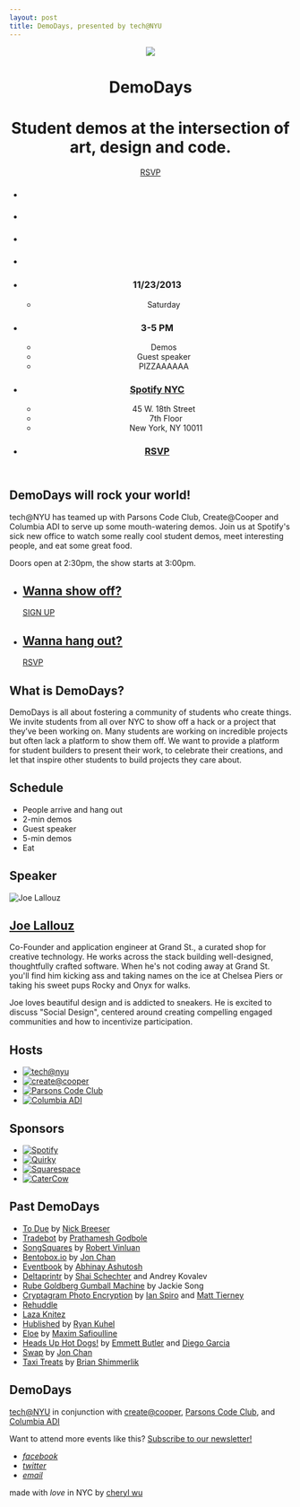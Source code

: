 ```yaml
---
layout: post
title: DemoDays, presented by tech@NYU
---
```


<html><head><meta charset="utf-8"><meta http-equiv="X-UA-Compatible" content="IE=edge,chrome=1"><title>DemoDays, presented by tech@NYU</title><meta name="viewport" content="width=device-width"><link rel="stylesheet" href="/lib/css/nov2013.css"><meta name="description" content="" /><meta name="keywords" content="" /><link rel="shortcut icon" type="image/x-icon" href="/favicon.ico" /><script>(function(i,s,o,g,r,a,m){i['GoogleAnalyticsObject']=r;i[r]=i[r]||function(){(i[r].q=i[r].q||[]).push(arguments)},i[r].l=1*new Date();a=s.createElement(o),m=s.getElementsByTagName(o)[0];a.async=1;a.src=g;m.parentNode.insertBefore(a,m)})(window,document,'script','//www.google-analytics.com/analytics.js','ga');ga('create', 'UA-45437819-1', 'demodays.co');ga('send', 'pageview');</script></head><body><div class="container"><header class="main"><div class="overlay"><div class="site"><div class="logo"><img src="/lib/img/demodays.png"><h1>DemoDays</h1></div><div class="tagline"><h1>Student demos at the intersection of art, design and code.</h1><a href="http://www.meetup.com/DemoDays/events/146064262/" class="action"><span><span class="icon-ios7-heart" data-pack="ios7" data-tags="love"></span> RSVP</span></a></div><div class="info"><ul class="icons"><li><h3 class="icon-ios7-calendar" data-pack="ios7" data-tags="date, time, month, year"></h3></li><li><h3 class="icon-ios7-clock" data-pack="ios7" data-tags="time, date, hours, minutes, seconds, watch"></h3></li><li><h3 class="icon-ios7-world" data-pack="ios7" data-tags="globe, earth"></h3><br></li><li><h3 class="icon-ios7-heart" data-pack="ios7" data-tags="love"></h3></li></ul><ul class="logistics">	<li class="further-detail"><h3> 11/23/2013</h3> <div class="micro"><ul><li><i class="icon-play" data-pack="default" data-tags="music, watch, arrow, right"></i> Saturday</li></ul></div></li><li class="further-detail"><h3> 3-5 PM</h3> <div class="micro"><ul><li><i class="icon-beaker" data-pack="default" data-tags="mixture, potion, flask"></i> Demos</li><li><i class="icon-mic-c" data-pack="default" data-tags="sound, talk, speaker"></i> Guest speaker</li><li><i class="icon-pizza" data-pack="default" data-tags="food, drink, eat"></i> PIZZAAAAAA</li></ul></div></li><li class="further-detail"><h3><a href="https://maps.google.com/maps?q=Spotify+USA,+9th+Avenue,+New+York,+NY&hl=en&sll=37.6,-95.665&sspn=79.848565,85.429688&oq=spo&hq=Spotify&hnear=9th+Ave,+New+York&t=m&z=14"> Spotify NYC</a></h3> <div class="micro"><ul><li><i class="icon-volume-high" data-pack="default" data-tags="sound, noise"></i> 45 W. 18th Street</li><li><i class="placeholder">&nbsp;</i> 7th Floor</li><li><i class="placeholder">&nbsp;</i> New York, NY 10011</li></ul></div></li><li><h3><a href="http://www.meetup.com/DemoDays/events/146064262/"> RSVP</a></h3></li></ul></div></div></div></header><p><section class="intro"><div class="site"></p><h1>DemoDays will rock your world!</h1><p>tech@NYU has teamed up with Parsons Code Club, Create@Cooper and Columbia ADI to serve up some mouth-watering demos. Join us at Spotify&#39;s sick new office to watch some really cool student demos, meet interesting people, and eat some great food.</p><p>Doors open at 2:30pm, the show starts at 3:00pm.</p><ul class="grid">   <li class="half demo"><a href="https://docs.google.com/forms/d/1CXAHJSbgVG56GOjwW9mBD6WYpl3vgoM_U_OQTG3sj8k/viewform"><h1 class="icon-radio-waves"></h1><h2>Wanna show off?</h2><p>SIGN UP</p></a></li><li class="half attend"><a href="http://www.meetup.com/DemoDays/events/146064262/"><h1 class="icon-levels"></h1><h2>Wanna hang out?</h2><p>RSVP</p></a></li></ul><h1>What is DemoDays?</h1><p>DemoDays is all about fostering a community of students who create things. We invite students from all over NYC to show off a hack or a project that they’ve been working on. Many students are working on incredible projects but often lack a platform to show them off. We want to provide a platform for student builders to present their work, to celebrate their creations, and let that inspire other students to build projects they care about.</p><p></div></section><section class="details"><div class="overlay"><div class="site"></p><h1>Schedule</h1><ul><li>  People arrive and hang out</li><li>  2-min demos</li><li>  Guest speaker</li><li>  5-min demos</li><li>  Eat</li></ul><p></div></div></section><section class="speaker"><div class="site"></p><h1>Speaker</h1><p><img src="/lib/img/joe-lallouz.png" alt="Joe Lallouz"></p><h2><a href="https://twitter.com/JoeLallouz">Joe Lallouz</a></h2><p>Co-Founder and application engineer at Grand St., a curated shop for creative technology. He works across the stack building well-designed, thoughtfully crafted software. When he&#39;s not coding away at Grand St. you&#39;ll find him kicking ass and taking names on the ice at Chelsea Piers or taking his sweet pups Rocky and Onyx for walks. </p><p>Joe loves beautiful design and is addicted to sneakers. He is excited to discuss &quot;Social Design&quot;, centered around creating compelling engaged communities and how to incentivize participation. </p><p></div></section><section class="clubs-sponsors"><div class="site"></p><h1>Hosts</h1><ul class="grid"><li><a href="http://techatnyu.org" title="tech@nyu"><img src="/lib/logos/techatnyu.png" alt="tech@nyu"></a></li><li><a href="http://createatcooper.org/" title="create@cooper"><img src="/lib/logos/cooper.png" alt="create@cooper"></a></li><li><a href="https://www.facebook.com/parsonscodeclub" title="Parsons Code Club"><img src="/lib/logos/pcc.png" alt="Parsons Code Club"></a></li><li><a href="http://adicu.com/" title="Columbia Application Development Initiative"><img src="/lib/logos/adi.png" alt="Columbia ADI"></a></li></ul><h1>Sponsors</h1><ul class="grid"><li><a href="http://spotify.com" title="Spotify"><img src="/lib/logos/spotify.png" alt="Spotify"></a></li><li><a href="http://quirky.com" title="Quirky"><img src="/lib/logos/quirky.png" alt="Quirky"></a></li><li><a href="http://squarespace.com" title="Squarespace"><img src="/lib/logos/squarespace.png" alt="Squarespace"></a></li><li><a href="https://www.catercow.com/" title="CaterCow"><img src="/lib/logos/catercow.png" alt="CaterCow"></a></li></ul><p></div></section><section class="main-copy"><div class="site"></p><h1>Past DemoDays</h1><ul><li>  <a href="https://itunes.apple.com/us/app/to-due/id665679538?mt=8&amp;ign-mpt=uo%3D4">To Due</a> by <a href="https://twitter.com/nbreeser">Nick Breeser</a> </li><li>  <a href="http://morning-depths-9766.herokuapp.com/">Tradebot</a> by <a href="http://prathameshgodbole.com/">Prathamesh Godbole</a></li><li>  <a href="https://github.com/rvinluan/songsquares">SongSquares</a> by <a href="http://robertvinluan.com/">Robert Vinluan</a></li><li>  <a href="http://www.bentobox.io/">Bentobox.io</a> by <a href="http://www.jonhmchan.com/">Jon Chan</a></li><li>  <a href="https://itunes.apple.com/us/app/event-book/id599232745">Eventbook</a> by <a href="http://www.abhinayashutosh.com/">Abhinay Ashutosh</a><br></li><li>  <a href="http://deltaprintr.com/">Deltaprintr</a> by <a href="http://www.shaischechter.com/">Shai Schechter</a> and Andrey Kovalev</li><li>  <a href="http://www.youtube.com/watch?v=uWcKhxWlcuU">Rube Goldberg Gumball Machine</a> by Jackie Song</li><li>  <a href="https://chrome.google.com/webstore/detail/cryptagram/adabfepaidfgaecmkcekhefdgjaihahc?hl=en">Cryptagram Photo Encryption</a> by <a href="http://www.ianspiro.com/">Ian Spiro</a> and <a href="http://cs.nyu.edu/%7Etierney/">Matt Tierney</a></li><li>  <a href="http://rehuddle.com/">Rehuddle</a></li><li>  <a href="http://lazaknitez.com/">Laza Knitez</a></li><li>  <a href="https://hublished.com/HublishedWeb/index;jsessionid=DFD4BA3FFB91A061C3D5589F91BAD074">Hublished</a> by <a href="https://twitter.com/RyanKuhel">Ryan Kuhel</a></li><li>  <a href="http://connectedcatmedia.com/thesis/">Eloe</a> by <a href="http://connectedcatmedia.com/portfolio/">Maxim Safioulline</a></li><li>  <a href="http://emmettbutler.com/headsup/">Heads Up Hot Dogs!</a> by <a href="http://emmettbutler.com/">Emmett Butler</a> and <a href="http://radstronomical.com/">Diego Garcia</a></li><li>  <a href="http://swap.friidum.com/">Swap</a> by <a href="http://www.jonhmchan.com/">Jon Chan</a></li><li>  <a href="http://www.taxitreats.com/">Taxi Treats</a> by <a href="https://twitter.com/ShimmersAtStern">Brian Shimmerlik</a></li></ul><p></div></section><footer class="end"><div class="site"></p><h2>DemoDays</h2><p><a href="http://techatnyu.org">tech@NYU</a> in conjunction with <a href="http://createatcooper.org/">create@cooper</a>, <a href="https://www.facebook.com/parsonscodeclub">Parsons Code Club</a>, and <a href="http://adicu.com">Columbia ADI</a></p><p>Want to attend more events like this? <a href="http://techatnyu.org/join-us">Subscribe to our newsletter!</a></p><ul><li><a href="https://www.facebook.com/TechatNYU"><i class="icon-social-facebook"><span>facebook</span></i></a></li><li><a href="https://twitter.com/TechatNYU"><i class="icon-social-twitter"><span>twitter</span></i></a></li><li><a href="mailto:hello@techatnyu.org"><i class="icon-ios7-email"><span>email</span></i></a></li></ul><div class="colophon"><p>made with <i class="icon-ios7-heart-outline"><span>love</span></i> in NYC by <a href="http://grungerabbit.com">cheryl wu</a></p></div><p></div></footer></p></div><script src="//ajax.googleapis.com/ajax/libs/jquery/1.10.2/jquery.min.js"></script><script src="/lib/js/app.js"></script></body></html>